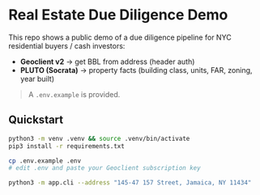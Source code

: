 # Real Estate Due Diligence Demo

This repo shows a public demo of a due diligence pipeline for NYC residential buyers / cash investors:
- **Geoclient v2** → get BBL from address (header auth)
- **PLUTO (Socrata)** → property facts (building class, units, FAR, zoning, year built)

> A `.env.example` is provided.

## Quickstart
```bash
python3 -m venv .venv && source .venv/bin/activate
pip3 install -r requirements.txt

cp .env.example .env
# edit .env and paste your Geoclient subscription key

python3 -m app.cli --address "145-47 157 Street, Jamaica, NY 11434"

